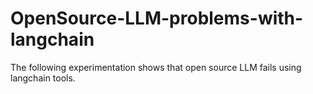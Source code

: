 # OpenSource-LLM-problems-with-langchain
The following experimentation shows that open source LLM fails using langchain tools. 
